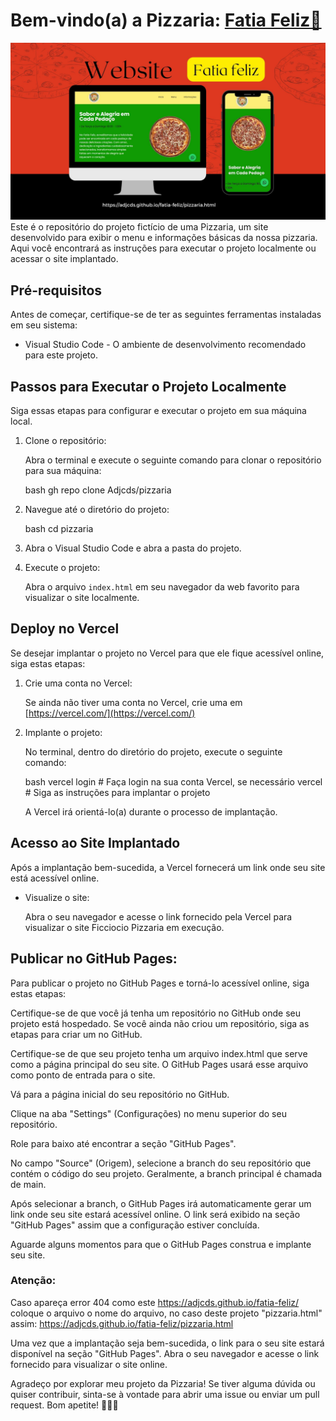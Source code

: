 
# Bem-vindo(a) a Pizzaria: <a href="https://adjcds.github.io/fatia-feliz/pizzaria.html">Fatia Feliz🍕</a>

<img src="assets/web.jpg">
Este é o repositório do projeto fictício de uma Pizzaria, um site desenvolvido para exibir o menu e informações básicas da nossa pizzaria. Aqui você encontrará as instruções para executar o projeto localmente ou acessar o site implantado.

## Pré-requisitos

Antes de começar, certifique-se de ter as seguintes ferramentas instaladas em seu sistema:

- Visual Studio Code - O ambiente de desenvolvimento recomendado para este projeto.

## Passos para Executar o Projeto Localmente

Siga essas etapas para configurar e executar o projeto em sua máquina local.

1. Clone o repositório:

   Abra o terminal e execute o seguinte comando para clonar o repositório para sua máquina:

   bash
  gh repo clone Adjcds/pizzaria
   

2. Navegue até o diretório do projeto:

   bash
   cd pizzaria
   

3. Abra o Visual Studio Code e abra a pasta do projeto.

4. Execute o projeto:

   Abra o arquivo `index.html` em seu navegador da web favorito para visualizar o site localmente.

## Deploy no Vercel

Se desejar implantar o projeto no Vercel para que ele fique acessível online, siga estas etapas:

1. Crie uma conta no Vercel:

   Se ainda não tiver uma conta no Vercel, crie uma em [https://vercel.com/](https://vercel.com/)

2. Implante o projeto:

   No terminal, dentro do diretório do projeto, execute o seguinte comando:

   bash
   vercel login # Faça login na sua conta Vercel, se necessário
   vercel # Siga as instruções para implantar o projeto
   

   A Vercel irá orientá-lo(a) durante o processo de implantação.

## Acesso ao Site Implantado

Após a implantação bem-sucedida, a Vercel fornecerá um link onde seu site está acessível online.

- Visualize o site:

  Abra o seu navegador e acesse o link fornecido pela Vercel para visualizar o site Ficciocio Pizzaria em execução.


## Publicar no GitHub Pages:
Para publicar o projeto no GitHub Pages e torná-lo acessível online, siga estas etapas:

Certifique-se de que você já tenha um repositório no GitHub onde seu projeto está hospedado. Se você ainda não criou um repositório, siga as etapas para criar um no GitHub.

Certifique-se de que seu projeto tenha um arquivo index.html que serve como a página principal do seu site. O GitHub Pages usará esse arquivo como ponto de entrada para o site.

Vá para a página inicial do seu repositório no GitHub.

Clique na aba "Settings" (Configurações) no menu superior do seu repositório.

Role para baixo até encontrar a seção "GitHub Pages".

No campo "Source" (Origem), selecione a branch do seu repositório que contém o código do seu projeto. Geralmente, a branch principal é chamada de main.

Após selecionar a branch, o GitHub Pages irá automaticamente gerar um link onde seu site estará acessível online. O link será exibido na seção "GitHub Pages" assim que a configuração estiver concluída.

Aguarde alguns momentos para que o GitHub Pages construa e implante seu site.

### Atenção:

Caso apareça error 404 como este https://adjcds.github.io/fatia-feliz/ coloque o arquivo o nome do arquivo, no caso deste projeto "pizzaria.html" 
assim: https://adjcds.github.io/fatia-feliz/pizzaria.html

Uma vez que a implantação seja bem-sucedida, o link para o seu site estará disponível na seção "GitHub Pages". Abra o seu navegador e acesse o link fornecido para visualizar o site online.

Agradeço por explorar meu projeto da Pizzaria! Se tiver alguma dúvida ou quiser contribuir, sinta-se à vontade para abrir uma issue ou enviar um pull request. Bom apetite! 🍕🍕🍕
